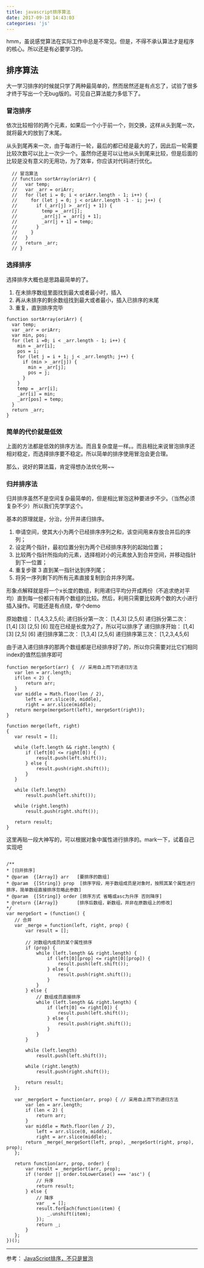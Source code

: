 ```yaml
---
title: javascript排序算法
date: 2017-09-18 14:43:03
categories: 'js'
---
```

hmm，虽说感觉算法在实际工作中总是不常见。但是，不得不承认算法才是程序的核心。所以还是有必要学习的。
<!-- more -->
## 排序算法
大一学习排序的时候就只学了两种最简单的，然而居然还是有点忘了，试验了很多才终于写出一个无bug版的。可见自己算法能力多低下了。
### 冒泡排序
依次比较相邻的两个元素，如果后一个小于前一个，则交换，这样从头到尾一次，就将最大的放到了末尾。

从头到尾再来一次，由于每进行一轮，最后的都已经是最大的了，因此后一轮需要比较次数可以比上一次少一个。虽然你还是可以让他从头到尾来比较，但是后面的比较是没有意义的无用功，为了效率，你应该对代码进行优化。
```
  // 冒泡算法
  // function sortArray(oriArr) {
  //   var temp;
  //   var _arr = oriArr;
  //   for (let i = 0; i < oriArr.length - 1; i++) {
  //     for (let j = 0; j < oriArr.length -1 - i; j++) {
  //       if (_arr[j] > _arr[j + 1]) {
  //         temp = _arr[j];
  //         _arr[j] = _arr[j + 1];
  //         _arr[j + 1] = temp;
  //       }
  //     }
  //   }
  //   return _arr;
  // }
```

### 选择排序
选择排序大概也是思路最简单的了。
1. 在未排序数组里面找到最大或者最小时，插入
2. 再从未排序的剩余数组找到最大或者最小，插入已排序的末尾
3. 重复，直到排序完毕

```
function sortArray(oriArr) {
  var temp;
  var _arr = oriArr;
  var min, pos;
  for (let i =0; i < _arr.length - 1; i++) {
    min = _arr[i];
    pos = i;
    for (let j = i + 1; j < _arr.length; j++) {
      if (min > _arr[j]) {
        min = _arr[j];
        pos = j;
      }
    }
    temp = _arr[i];
    _arr[i] = min;
    _arr[pos] = temp;
  }
  return _arr;
}
```

### 简单的代价就是低效
上面的方法都是低效的排序方法。而且复杂度是一样。。而且相比来说冒泡排序还相对稳定，而选择排序要不稳定。所以简单的排序使用冒泡会更合理。

那么，说好的算法篇，肯定得想办法优化啊~~

### 归并排序法
归并排序虽然不是空间复杂最简单的，但是相比冒泡这种要进步不少。（当然必须复杂不少）所以我们先学学这个。

基本的原理就是，分治，分开并递归排序。

1. 申请空间，使其大小为两个已经排序序列之和，该空间用来存放合并后的序列；
2. 设定两个指针，最初位置分别为两个已经排序序列的起始位置；
3. 比较两个指针所指向的元素，选择相对小的元素放入到合并空间，并移动指针到下一位置；
4. 重复步骤 3 直到某一指针达到序列尾；
5. 将另一序列剩下的所有元素直接复制到合并序列尾。

形象点解释就是将一个x长度的数组，利用递归平均分开成两份（不追求绝对平均）直到每一份都只有两个数组的比较。然后，利用只需要比较两个数的大小进行插入操作。可能还是有点绕，举个demo

原始数组： [1,4,3,2,5,6];
递归拆分第一次： [1,4,3] [2,5,6]
递归拆分第二次： [1,4] [3] [2,5] [6]
现在已经是长度为2了，所以可以排序了
递归排序开始： [1,4] [3] [2,5] [6]
递归排序第二次： [1,3,4] [2,5,6]
递归排序第三次： [1,2,3,4,5,6]

由于进入递归排序的那两个数组都是已经排序好了的，所以你只需要对比它们相同index的值然后排序即可

```
function mergeSort(arr) {  // 采用自上而下的递归方法
   var len = arr.length;
   if(len < 2) {
       return arr;
   }
   var middle = Math.floor(len / 2),
       left = arr.slice(0, middle),
       right = arr.slice(middle);
   return merge(mergeSort(left), mergeSort(right));
}

function merge(left, right)
{
   var result = [];

   while (left.length && right.length) {
       if (left[0] <= right[0]) {
           result.push(left.shift());
       } else {
           result.push(right.shift());
       }
   }

   while (left.length)
       result.push(left.shift());

   while (right.length)
       result.push(right.shift());

   return result;
}
```

这里再贴一段大神写的，可以根据对象中属性进行排序的。mark一下，试着自己实现吧
```

/**
* [归并排序]
* @param  {[Array]} arr   [要排序的数组]
* @param  {[String]} prop  [排序字段，用于数组成员是对象时，按照其某个属性进行排序，简单数组直接排序忽略此参数]
* @param  {[String]} order [排序方式 省略或asc为升序 否则降序]
* @return {[Array]}       [排序后数组，新数组，并非在原数组上的修改]
*/
var mergeSort = (function() {
   // 合并
   var _merge = function(left, right, prop) {
       var result = [];

       // 对数组内成员的某个属性排序
       if (prop) {
           while (left.length && right.length) {
               if (left[0][prop] <= right[0][prop]) {
                   result.push(left.shift());
               } else {
                   result.push(right.shift());
               }
           }
       } else {
           // 数组成员直接排序
           while (left.length && right.length) {
               if (left[0] <= right[0]) {
                   result.push(left.shift());
               } else {
                   result.push(right.shift());
               }
           }
       }

       while (left.length)
           result.push(left.shift());

       while (right.length)
           result.push(right.shift());

       return result;
   };

   var _mergeSort = function(arr, prop) { // 采用自上而下的递归方法
       var len = arr.length;
       if (len < 2) {
           return arr;
       }
       var middle = Math.floor(len / 2),
           left = arr.slice(0, middle),
           right = arr.slice(middle);
       return _merge(_mergeSort(left, prop), _mergeSort(right, prop), prop);
   };

   return function(arr, prop, order) {
       var result = _mergeSort(arr, prop);
       if (!order || order.toLowerCase() === 'asc') {
           // 升序
           return result;
       } else {
           // 降序
           var _ = [];
           result.forEach(function(item) {
               _.unshift(item);
           });
           return _;
       }
   };
})();
```
---
参考：
[JavaScript排序，不只是冒泡](http://mp.weixin.qq.com/s/59wrBe4Yxw1r9wzGIon07A)
